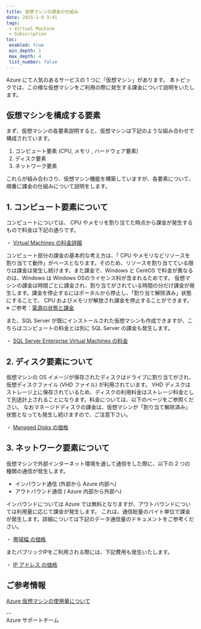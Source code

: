 ```yaml
---
title: 仮想マシンの課金の仕組み
date: 2015-1-9 3:41
tags:
 - Virtual Machine
 - Subscription
toc:
 enabled: true
 min_depth: 1
 max_depth: 4
 list_number: false
---
```

Azure にて人気のあるサービスの 1 つに「仮想マシン」があります。 
本トピックでは、この様な仮想マシンをご利用の際に発生する課金について説明をいたします。

## 仮想マシンを構成する要素
まず、仮想マシンの各要素説明すると、仮想マシンは下記のような組み合わせで構成されています。

1. コンピュート要素 (CPU, メモリ , ハードウェア要素)
2. ディスク要素
3. ネットワーク要素

これらが組み合わさり、仮想マシン機能を構築していますが、各要素について、順番に課金の仕組みについて説明をします。

## 1. コンピュート要素について
コンピュートについては、 CPU やメモリを割り当てた時点から課金が発生するもので料金は下記の通りです。

・ [Virtual Machines の料金詳細](http://azure.microsoft.com/ja-jp/pricing/details/virtual-machines/)

コンピュート部分の課金の基本的な考え方は、「 CPU やメモリなどリソースを割り当てて動作」がベースとなります。そのため、リソースを割り当てている限りは課金は発生し続けます。また課金で、Windows と CentOS で料金が異なるのは、Windows は Windows OSのライセンス料が含まれるためです。
仮想マシンの課金は時間ごとに課金され、割り当てがされている時間の分だけ課金が発生します。課金を停止するにはポータルから停止し、「割り当て解除済み」状態にすることで、 CPU およびメモリが解放され課金を停止することができます。
※ ご参考：[電源の状態と課金](https://learn.microsoft.com/ja-jp/azure/virtual-machines/states-billing#power-states-and-billing)

また、SQL Server が既にインストールされた仮想マシンも作成できますが、こちらはコンピュートの料金とは別に SQL Server の課金も発生します。

・ [SQL Server Enterprise Virtual Machines の料金](https://azure.microsoft.com/ja-jp/pricing/details/virtual-machines/sql-server-enterprise/)

## 2. ディスク要素について
仮想マシンの OS イメージが保存されたディスクはドライブに割り当てがされ、仮想ディスクファイル (VHD ファイル) が利用されています。
VHD ディスクはストレージ上に保存されているため、ディスクの利用料金はストレージ料金として別途計上されることになります。料金については、以下のページをご参照ください。
なおマネージドディスクの課金は、仮想マシンが「割り当て解除済み」状態となっても発生し続けますので、ご注意下さい。

・ [Managed Disks の価格](https://azure.microsoft.com/ja-jp/pricing/details/managed-disks/)  

## 3. ネットワーク要素について
仮想マシンで外部インターネット環境を通して通信をした際に、以下の 2 つの種類の通信が発生します。

-   インバウンド通信 (外部から Azure 内部へ)
-   アウトバウンド通信 ( Azure 内部から外部へ)

インバウンドについては Azure では無料となりますが、アウトバウンドについては利用量に応じて課金が発生します。
これは、通信総量のバイト単位で課金が発生します。詳細については下記のデータ通信量のドキュメントをご参考ください。

・ [帯域幅 の価格](https://azure.microsoft.com/ja-jp/pricing/details/bandwidth/)

またパブリックIPをご利用される際には、下記費用も発生いたします。

・ [IP アドレス の価格](https://azure.microsoft.com/ja-jp/pricing/details/ip-addresses/)

## ご参考情報
[Azure 仮想マシンの使用量について](https://learn.microsoft.com/ja-jp/azure/virtual-machines/vm-usage)

--  
Azure サポートチーム